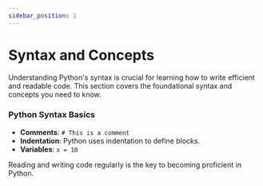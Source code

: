 ```yaml
---
sidebar_position: 1
---
```


# Syntax and Concepts

Understanding Python's syntax is crucial for learning how to write efficient and readable code. This section covers the foundational syntax and concepts you need to know.

### Python Syntax Basics
- **Comments**: `# This is a comment`
- **Indentation**: Python uses indentation to define blocks.
- **Variables**: `x = 10`

Reading and writing code regularly is the key to becoming proficient in Python.
